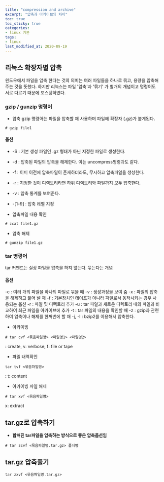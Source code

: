```yaml
---
title: "compression and archive"
excerpt: "압축과 아카이브의 차이"
toc: true
toc_sticky: true
categories:
- linux 기본
tags:
- linux
last_modified_at: 2020-09-19
---
```

## 리눅스 확장자별 압축
윈도우에서 파일을 압축 한다는 것의 의미는 여러 파일들을 하나로 묶고, 용량을 압축해 주는 것을 뜻했다.
하지만 리눅스는 파일 '압축'과 '묶기' 가 별개의 개념이고 명령어도 서로 다르기 때문에 포스팅하였다.

### gzip / gunzip 명령어
* 압축
gzip 명령어는 파일을 압축할 때 사용하며 파일에 확장자 (.gz)가 붙게된다.
```console
# gzip file1
```
#### 옵션
* -S : 기본 생성 파일인 .gz 형태가 아닌 지정한 파일로 생성한다.
* -d : 압축된 파일의 압축을 해제한다. 이는 uncompress명령과도 같다.
* -f : 이미 이전에 압축파일이 존재하더라도, 무시하고 압축파일을 생성한다.
* -r : 지정한 것이 디렉토리라면 하위 디렉토리와 파일까지 모두 압축한다.
* -v : 압축 통계를 보여준다.
* -[1-9] : 압축 레벨 지정


* 압축파일 내용 확인
```console
# zcat file1.gz
```
* 압축 해제
```console
# gunzip file1.gz
```


### tar 명령어
tar 커맨드는 실상 파일을 압축을 하지 않는다. 묶는다는 개념
#### 옵션
-c : 여러 개의 파일을 하나의 파일로 묶을 때
-v : 생성과정을 보여 줌
-x : 파일의 압축을 해제하고 풀어 낼 때
-f : 기본장치인 테이프가 아니라 파일로서 동작시키는 경우 사용되는 옵션
-r : 파일 및 디렉토리 추가
-u : tar 파일과 새로운 디렉토리 내의 파일과 비교하여 최근 파일을 아카이브에 추가
-t : tar 파일의 내용을 확인할 때
-z : gzip과 관련하여 압축이나 해제를 한꺼번에 할 때
-j, -l : bzip2를 이용해서 압축한다.

* 아카이빙
```console
# tar cvf <묶음파일명> <파일명1> <파일명2>
```
 : create, v: verbose, f: file or tape
* 파일 내역확인
```console
tar tvf <묶음파일명>
```
: t: content 
 * 아카이빙 파일 해제
 ```console
# tar xvf <묶음파일명>
 ```
x: extract

## tar.gz로 압축하기
* **합쳐진 tar파일을 압축하는 방식으로 좋은 압축옵션임**
```console
# tar zcvf <묶음파일명.tar.gz> 폴더명
```
## tar.gz 압축풀기
```console
tar zxvf <묶음파일명.tar.gz>
```
